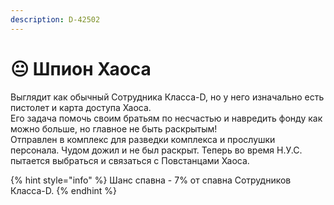 ```yaml
---
description: D-42502
---
```


# 😐 Шпион Хаоса

Выглядит как обычный Сотрудника Класса-D, но у него изначально есть пистолет и карта доступа Хаоса.\
Его задача помочь своим братьям по несчастью и навредить фонду как можно больше, но главное не быть раскрытым!\
Отправлен в комплекс для разведки комплекса и прослушки персонала. Чудом дожил и не был раскрыт. Теперь во время Н.У.С. пытается выбраться и связаться с Повстанцами Хаоса.

{% hint style="info" %}
Шанс спавна - 7% от спавна Сотрудников Класса-D.
{% endhint %}
